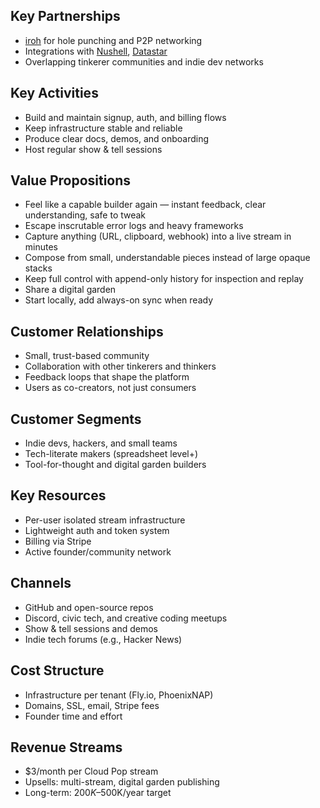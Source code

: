 ## Key Partnerships

- [iroh](https://www.iroh.computer/) for hole punching and P2P networking
- Integrations with [Nushell](https://www.nushell.sh), [Datastar](https://data-star.dev)
- Overlapping tinkerer communities and indie dev networks

## Key Activities

- Build and maintain signup, auth, and billing flows
- Keep infrastructure stable and reliable
- Produce clear docs, demos, and onboarding
- Host regular show & tell sessions

## Value Propositions

- Feel like a capable builder again — instant feedback, clear understanding,
  safe to tweak
- Escape inscrutable error logs and heavy frameworks
- Capture anything (URL, clipboard, webhook) into a live stream in minutes
- Compose from small, understandable pieces instead of large opaque stacks
- Keep full control with append-only history for inspection and replay
- Share a digital garden
- Start locally, add always-on sync when ready

## Customer Relationships

- Small, trust-based community
- Collaboration with other tinkerers and thinkers
- Feedback loops that shape the platform
- Users as co-creators, not just consumers

## Customer Segments

- Indie devs, hackers, and small teams
- Tech-literate makers (spreadsheet level+)
- Tool-for-thought and digital garden builders

## Key Resources

- Per-user isolated stream infrastructure
- Lightweight auth and token system
- Billing via Stripe
- Active founder/community network

## Channels

- GitHub and open-source repos
- Discord, civic tech, and creative coding meetups
- Show & tell sessions and demos
- Indie tech forums (e.g., Hacker News)

## Cost Structure

- Infrastructure per tenant (Fly.io, PhoenixNAP)
- Domains, SSL, email, Stripe fees
- Founder time and effort

## Revenue Streams

- $3/month per Cloud Pop stream
- Upsells: multi-stream, digital garden publishing
- Long-term: $200K–$500K/year target
